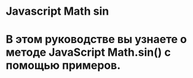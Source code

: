 <h1>Javascript Math sin<h1>
В этом руководстве вы узнаете о методе JavaScript Math.sin() с помощью примеров.
